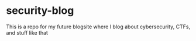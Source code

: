 # security-blog
This is a repo for my future blogsite where I blog about cybersecurity, CTFs, and stuff like that
